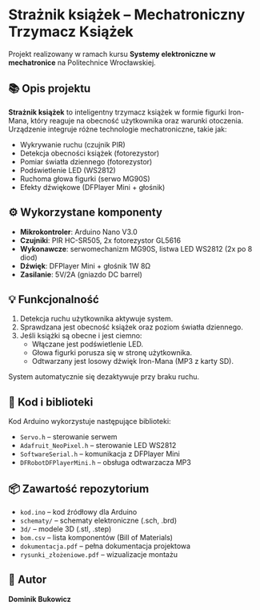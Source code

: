 # Strażnik książek – Mechatroniczny Trzymacz Książek

Projekt realizowany w ramach kursu **Systemy elektroniczne w mechatronice** na Politechnice Wrocławskiej.

## 📚 Opis projektu

**Strażnik książek** to inteligentny trzymacz książek w formie figurki Iron-Mana, który reaguje na obecność użytkownika oraz warunki otoczenia. Urządzenie integruje różne technologie mechatroniczne, takie jak:

- Wykrywanie ruchu (czujnik PIR)
- Detekcja obecności książek (fotorezystor)
- Pomiar światła dziennego (fotorezystor)
- Podświetlenie LED (WS2812)
- Ruchoma głowa figurki (serwo MG90S)
- Efekty dźwiękowe (DFPlayer Mini + głośnik)

## ⚙️ Wykorzystane komponenty

- **Mikrokontroler**: Arduino Nano V3.0  
- **Czujniki**: PIR HC-SR505, 2x fotorezystor GL5616  
- **Wykonawcze**: serwomechanizm MG90S, listwa LED WS2812 (2x po 8 diod)  
- **Dźwięk**: DFPlayer Mini + głośnik 1W 8Ω  
- **Zasilanie**: 5V/2A (gniazdo DC barrel)  

## 💡 Funkcjonalność

1. Detekcja ruchu użytkownika aktywuje system.
2. Sprawdzana jest obecność książek oraz poziom światła dziennego.
3. Jeśli książki są obecne i jest ciemno:
   - Włączane jest podświetlenie LED.
   - Głowa figurki porusza się w stronę użytkownika.
   - Odtwarzany jest losowy dźwięk Iron-Mana (MP3 z karty SD).

System automatycznie się dezaktywuje przy braku ruchu.

## 🧠 Kod i biblioteki

Kod Arduino wykorzystuje następujące biblioteki:

- `Servo.h` – sterowanie serwem  
- `Adafruit_NeoPixel.h` – sterowanie LED WS2812  
- `SoftwareSerial.h` – komunikacja z DFPlayer Mini  
- `DFRobotDFPlayerMini.h` – obsługa odtwarzacza MP3

## 📦 Zawartość repozytorium

- `kod.ino` – kod źródłowy dla Arduino
- `schematy/` – schematy elektroniczne (.sch, .brd)
- `3d/` – modele 3D (.stl, .step)
- `bom.csv` – lista komponentów (Bill of Materials)
- `dokumentacja.pdf` – pełna dokumentacja projektowa
- `rysunki_złożeniowe.pdf` – wizualizacje montażu

## 👤 Autor

**Dominik Bukowicz**    
